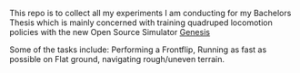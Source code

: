 This repo is to collect all my experiments I am conducting for my Bachelors Thesis which is mainly concerned with training quadruped locomotion policies
with the new Open Source Simulator [Genesis](https://genesis-embodied-ai.github.io/)

Some of the tasks include: Performing a Frontflip, Running as fast as possible on Flat ground, navigating rough/uneven terrain. 
